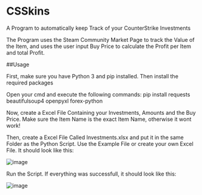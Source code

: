# CSSkins

A Program to automatically keep Track of your CounterStrike Investments

The Program uses the Steam Community Market Page to track the Value of the Item, and uses the user input Buy Price to calculate the Profit per Item and total Profit.


##Usage

First, make sure you have Python 3 and pip installed.
Then install the required packages

Open your cmd and execute the following commands:
pip install requests beautifulsoup4 openpyxl forex-python

Now, create a Excel File Containing your Investments, Amounts and the Buy Price. Make sure the Item Name is the exact Item Name, otherwise it wont work!

Then, create a Excel File Called Investments.xlsx and put it in the same Folder as the Python Script.
Use the Example File or create your own Excel File. It should look like this:

![image](https://user-images.githubusercontent.com/91871891/229320140-3243f65e-8bda-485e-94af-a21a0ee247d3.png)

Run the Script. If everything was successfull, it should look like this: 

![image](https://user-images.githubusercontent.com/91871891/229320210-ceed2509-c01e-4df2-b6d3-d82cc391f303.png)
